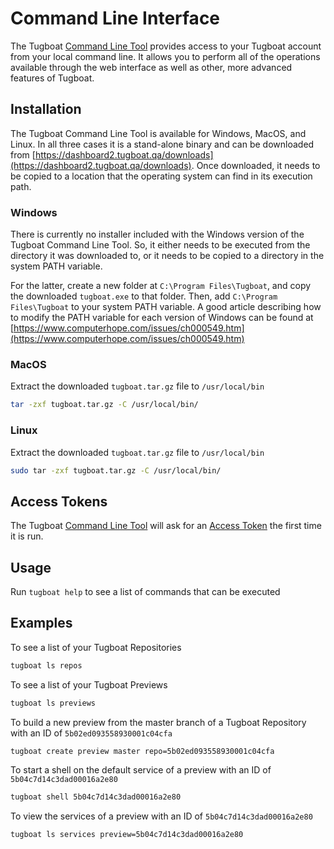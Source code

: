 # Command Line Interface

The Tugboat [Command Line Tool](https://dashboard2.tugboat.qa/downloads)
provides access to your Tugboat account from your local command line. It allows
you to perform all of the operations available through the web interface as well
as other, more advanced features of Tugboat.

## Installation

The Tugboat Command Line Tool is available for Windows, MacOS, and Linux. In all
three cases it is a stand-alone binary and can be downloaded from
[https://dashboard2.tugboat.qa/downloads](https://dashboard2.tugboat.qa/downloads).
Once downloaded, it needs to be copied to a location that the operating system
can find in its execution path.

### Windows

There is currently no installer included with the Windows version of the Tugboat
Command Line Tool. So, it either needs to be executed from the directory it was
downloaded to, or it needs to be copied to a directory in the system PATH
variable.

For the latter, create a new folder at `C:\Program Files\Tugboat`, and copy the
downloaded `tugboat.exe` to that folder. Then, add `C:\Program Files\Tugboat` to
your system PATH variable. A good article describing how to modify the PATH
variable for each version of Windows can be found at
[https://www.computerhope.com/issues/ch000549.htm](https://www.computerhope.com/issues/ch000549.htm)

### MacOS

Extract the downloaded `tugboat.tar.gz` file to `/usr/local/bin`

```sh
tar -zxf tugboat.tar.gz -C /usr/local/bin/
```

### Linux

Extract the downloaded `tugboat.tar.gz` file to `/usr/local/bin`

```sh
sudo tar -zxf tugboat.tar.gz -C /usr/local/bin/
```

## Access Tokens

The Tugboat [Command Line Tool](https://dashboard2.tugboat.qa/downloads) will
ask for an [Access Token](https://dashboard2.tugboat.qa/access-tokens) the first
time it is run.

## Usage

Run `tugboat help` to see a list of commands that can be executed

## Examples

To see a list of your Tugboat Repositories

```sh
tugboat ls repos
```

To see a list of your Tugboat Previews

```sh
tugboat ls previews
```

To build a new preview from the master branch of a Tugboat Repository with an ID
of `5b02ed093558930001c04cfa`

```sh
tugboat create preview master repo=5b02ed093558930001c04cfa
```

To start a shell on the default service of a preview with an ID of
`5b04c7d14c3dad00016a2e80`

```sh
tugboat shell 5b04c7d14c3dad00016a2e80
```

To view the services of a preview with an ID of `5b04c7d14c3dad00016a2e80`

```sh
tugboat ls services preview=5b04c7d14c3dad00016a2e80
```
